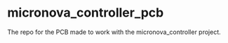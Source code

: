 # micronova_controller_pcb
The repo for the PCB made to work with the micronova_controller project.
